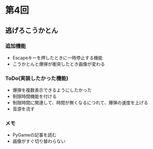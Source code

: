 # 第4回
## 逃げろこうかとん
### 追加機能
- Escapeキーを押したときに一時停止する機能
- こうかとんと爆弾が衝突したとき画像が変わる

### ToDo(実装したかった機能)
- 爆弾を複数表示できるようにしたかった
- 制限時間機能を付ける
- 制限時間に関連して、時間が無くなるにつれて、爆弾の速度を上げる
- 音源を流す


### メモ
- PyGameの記事を読む
- 画像がすぐ切り替わらない